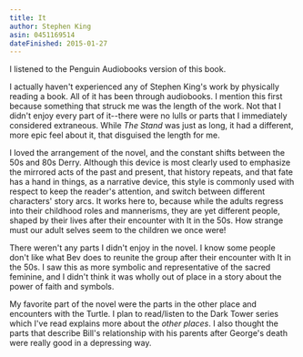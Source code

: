```yaml
---
title: It
author: Stephen King
asin: 0451169514
dateFinished: 2015-01-27
---
```


I listened to the Penguin Audiobooks version of this book.

I actually haven't experienced any of Stephen King's work by physically 
reading a book. All of it has been through audiobooks. I mention this
first because something that struck me was the length of the work. Not
that I didn't enjoy every part of it--there were no lulls or parts that
I immediately considered extraneous. While _The Stand_ was just as long,
it had a different, more epic feel about it, that disguised the length
for me.

I loved the arrangement of the novel, and the constant shifts between
the 50s and 80s Derry. Although this device is most clearly used to
emphasize the mirrored acts of the past and present, that history
repeats, and that fate has a hand in things, as a narrative device,
this style is commonly used with respect to keep the reader's attention, 
and switch between different characters' story arcs. It works here to,
because while the adults regress into their childhood roles and
mannerisms, they are yet different people, shaped by their lives
after their encounter with It in the 50s. How strange must our adult
selves seem to the children we once were!

There weren't any parts I didn't enjoy in the novel. I know some people
don't like what Bev does to reunite the group after their encounter with
It in the 50s. I saw this as more symbolic and representative of the
sacred feminine, and I didn't think it was wholly out of place in a
story about the power of faith and symbols.

My favorite part of the novel were the parts in the other place and
encounters with the Turtle. I plan to read/listen to the Dark Tower
series which I've read explains more about the _other places_. I also
thought the parts that describe Bill's relationship with his parents
after George's death were really good in a depressing way.

